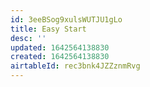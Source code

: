 ```yaml
---
id: 3eeBSog9xulsWUTJU1gLo
title: Easy Start
desc: ''
updated: 1642564138830
created: 1642564138830
airtableId: rec3bnk4JZZznmRvg
---
```


